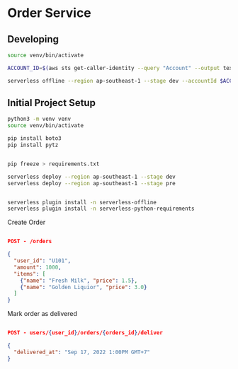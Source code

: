 # Order Service

## Developing

```sh
source venv/bin/activate

ACCOUNT_ID=$(aws sts get-caller-identity --query "Account" --output text)

serverless offline --region ap-southeast-1 --stage dev --accountId $ACCOUNT_ID
```

## Initial Project Setup

```sh
python3 -m venv venv
source venv/bin/activate

pip install boto3
pip install pytz


pip freeze > requirements.txt

serverless deploy --region ap-southeast-1 --stage dev
serverless deploy --region ap-southeast-1 --stage pre


serverless plugin install -n serverless-offline
serverless plugin install -n serverless-python-requirements 

```



Create Order

```json

POST - /orders

{
  "user_id": "U101",
  "amount": 1000,
  "items": [
    {"name": "Fresh Milk", "price": 1.5},
    {"name": "Golden Liquior", "price": 3.0}
  ]
}
```

Mark order as delivered

```json

POST - users/{user_id}/orders/{orders_id}/deliver

{
  "delivered_at": "Sep 17, 2022 1:00PM GMT+7"
}
```